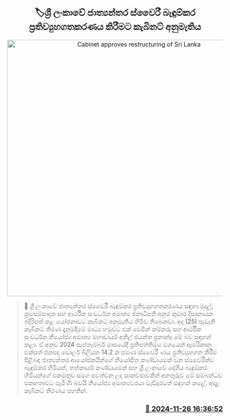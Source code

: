 <p align='center'><b><h2 align='center' title='Cabinet approves restructuring of Sri Lanka's international sovereign bonds'>🏷ශ්‍රී ලංකාවේ ජාත්‍යන්තර ස්වෛරී බැඳුම්කර ප්‍රතිව්‍යුහගතකරණය කිරීමට කැබිනට් අනුමැතිය</h2></b></p>
<p align='center'><img src='https://helakuru.sgp1.cdn.digitaloceanspaces.com/esana/images/lib/anil-jayanthe-tt.jpg' width='600' alt='Cabinet approves restructuring of Sri Lanka's international sovereign bonds'></p>

>📝 ශ්‍රී ලංකාවේ ජාත්‍යන්තර ස්වෛරී බැඳුම්කර ප්‍රතිව්‍යුහගතකරණය සඳහා මුදල්, ක්‍රමසම්පාදන සහ ආර්ථික සංවර්ධන අමාත්‍ය ජනාධිපති අනුර කුමාර දිසානායක ඉදිරිපත් කළ යෝජනාවට කැබිනට් අනුමැතිය හිමිව තිබෙනවා.
අද (25) පැවැති කැබිනට් තීරණ දැනුම්දීමේ මාධ්‍ය හමුවට එක් වෙමින් කම්කරු සහ ආර්ථික සංවර්ධන නියෝජ්‍ය අමාත්‍ය මහාචාර්ය අනිල් ජයන්ත ප්‍රනාන්දු මේ බව සඳහන් කළා.
ඒ අනුව 2024 සැප්තැම්බර් මාසයේදී ප්‍රතිපත්තිමය වශයෙන් ඇමරිකානු එක්සත් ජනපද ඩොලර් බිලියන 14.2 ක පමණ ස්වෛරී ණය ප්‍රතිව්‍යුහගත කිරීම පිළිබඳ ජාත්‍යන්තර ආයෝජකයින්ගේ නියෝජිත කණ්ඩායමක් වන ස්වෛරීත්ව බැඳුම්කර හිමියන්, තත්කාර්ය කණ්ඩායමක් සහ ශ්‍රී ලංකාවේ දේශීය බැඳුම්කර හිමියන්ගේ එකමුතුව සමග පවත්වන ලද සාකච්ඡාවකින් අනතුරුව මේ සම්බන්ධව එකඟතාවට පැමිණි බවයි නියෝජ්‍ය අමාත්‍යවරයා වැඩිදුරටත් සඳහන් කළේ.
අදාළ කැබිනට් තීරණය පහතින්. 


<h3 align='right'><a href='https://www.helakuru.lk/esana/p/105456/'>📅 2024-11-26 16:36:52</a></h3>
